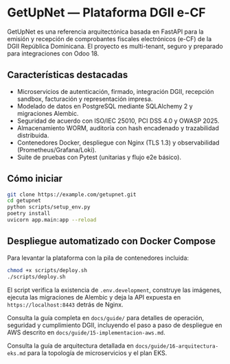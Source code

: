 # GetUpNet — Plataforma DGII e-CF

GetUpNet es una referencia arquitectónica basada en FastAPI para la emisión y recepción de comprobantes fiscales electrónicos (e-CF) de la DGII República Dominicana. El proyecto es multi-tenant, seguro y preparado para integraciones con Odoo 18.

## Características destacadas

- Microservicios de autenticación, firmado, integración DGII, recepción sandbox, facturación y representación impresa.
- Modelado de datos en PostgreSQL mediante SQLAlchemy 2 y migraciones Alembic.
- Seguridad de acuerdo con ISO/IEC 25010, PCI DSS 4.0 y OWASP 2025.
- Almacenamiento WORM, auditoría con hash encadenado y trazabilidad distribuida.
- Contenedores Docker, despliegue con Nginx (TLS 1.3) y observabilidad (Prometheus/Grafana/Loki).
- Suite de pruebas con Pytest (unitarias y flujo e2e básico).

## Cómo iniciar

```bash
git clone https://example.com/getupnet.git
cd getupnet
python scripts/setup_env.py
poetry install
uvicorn app.main:app --reload
```

## Despliegue automatizado con Docker Compose

Para levantar la plataforma con la pila de contenedores incluida:

```bash
chmod +x scripts/deploy.sh
./scripts/deploy.sh
```

El script verifica la existencia de `.env.development`, construye las imágenes, ejecuta las migraciones de Alembic y deja la API expuesta en `https://localhost:8443` detrás de Nginx.

Consulta la guía completa en `docs/guide/` para detalles de operación, seguridad y cumplimiento DGII, incluyendo el paso a paso de despliegue en AWS descrito en `docs/guide/15-implementacion-aws.md`.

Consulta la guía de arquitectura detallada en `docs/guide/16-arquitectura-eks.md` para la topología de microservicios y el plan EKS.
